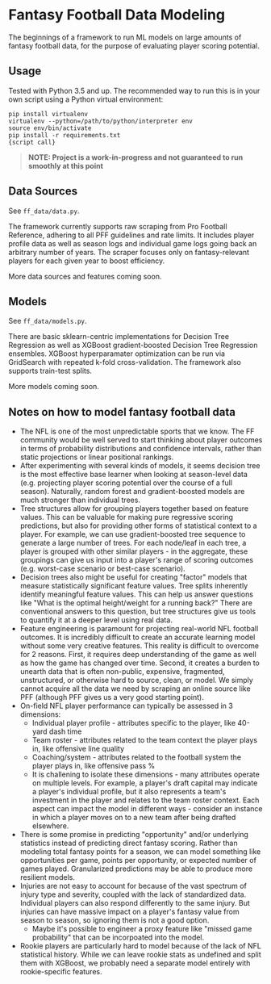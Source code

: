 # Fantasy Football Data Modeling

The beginnings of a framework to run ML models on large amounts of fantasy football data, for the purpose of evaluating player scoring potential.

## Usage

Tested with Python 3.5 and up. The recommended way to run this is in your own script using a Python virtual environment:

    pip install virtualenv
    virtualenv --python=/path/to/python/interpreter env
    source env/bin/activate
    pip install -r requirements.txt
    {script call}

> **NOTE: Project is a work-in-progress and not guaranteed to run smoothly at this point**

## Data Sources

See `ff_data/data.py`.

The framework currently supports raw scraping from Pro Football Reference, adhering to all PFF guidelines and rate limits. It includes player profile data as well as season logs and individual game logs going back an arbitrary number of years. The scraper focuses only on fantasy-relevant players for each given year to boost efficiency.

More data sources and features coming soon.

## Models

See `ff_data/models.py`.

There are basic sklearn-centric implementations for Decision Tree Regression as well as XGBoost gradient-boosted Decision Tree Regression ensembles. XGBoost hyperparamater optimization can be run via GridSearch with repeated k-fold cross-validation. The framework also supports train-test splits.

More models coming soon.

## Notes on how to model fantasy football data

- The NFL is one of the most unpredictable sports that we know. The FF community would be well served to start thinking about player outcomes in terms of probability distributions and confidence intervals, rather than static projections or linear positional rankings.
- After experimenting with several kinds of models, it seems decision tree is the most effective base learner when looking at season-level data (e.g. projecting player scoring potential over the course of a full season). Naturally, random forest and gradient-boosted models are much stronger than individual trees.
- Tree structures allow for grouping players together based on feature values. This can be valuable for making pure regressive scoring predictions, but also for providing other forms of statistical context to a player. For example, we can use gradient-boosted tree sequence to generate a large number of trees. For each node/leaf in each tree, a player is grouped with other similar players - in the aggregate, these groupings can give us input into a player's range of scoring outcomes (e.g. worst-case scenario or best-case scenario).
- Decision trees also might be useful for creating "factor" models that measure statistically significant feature values. Tree splits inherently identify meaningful feature values. This can help us answer questions like "What is the optimal height/weight for a running back?" There are conventional answers to this question, but tree structures give us tools to quantify it at a deeper level using real data.
- Feature engineering is paramount for projecting real-world NFL football outcomes. It is incredibly difficult to create an accurate learning model without some very creative features. This reality is difficult to overcome for 2 reasons. First, it requires deep understanding of the game as well as how the game has changed over time. Second, it creates a burden to unearth data that is often non-public, expensive, fragmented, unstructured, or otherwise hard to source, clean, or model. We simply cannot acquire all the data we need by scraping an online source like PFF (although PFF gives us a very good starting point).
- On-field NFL player performance can typically be assessed in 3 dimensions:
  - Individual player profile - attributes specific to the player, like 40-yard dash time
  - Team roster - attributes related to the team context the player plays in, like offensive line quality
  - Coaching/system - attributes related to the football system the player plays in, like offensive pass %
  - It is challening to isolate these dimensions - many attributes operate on multiple levels. For example, a player's draft capital may indicate a player's individual profile, but it also represents a team's investment in the player and relates to the team roster context. Each aspect can impact the model in different ways - consider an instance in which a player moves on to a new team after being drafted elsewhere.
- There is some promise in predicting "opportunity" and/or underlying statistics instead of predicting direct fantasy scoring. Rather than modeling total fantasy points for a season, we can model something like opportunities per game, points per opportunity, or expected number of games played. Granularized predictions may be able to produce more resilient models.
- Injuries are not easy to account for because of the vast spectrum of injury type and severity, coupled with the lack of standardized data. Individual players can also respond differently to the same injury. But injuries can have massive impact on a player's fantasy value from season to season, so ignoring them is not a good option.
  - Maybe it's possible to engineer a proxy feature like "missed game probability" that can be incorpoated into the model.
- Rookie players are particularly hard to model because of the lack of NFL statistical history. While we can leave rookie stats as undefined and split them with XGBoost, we probably need a separate model entirely with rookie-specific features.

